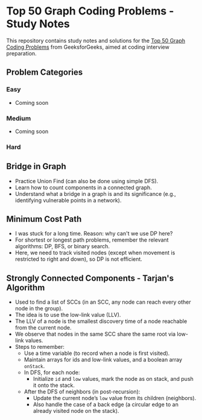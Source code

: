 # Top 50 Graph Coding Problems - Study Notes

This repository contains study notes and solutions for the [Top 50 Graph Coding Problems](https://www.geeksforgeeks.org/dsa/top-50-graph-coding-problems-for-interviews/) from GeeksforGeeks, aimed at coding interview preparation.

## Problem Categories

### Easy
- Coming soon

### Medium
- Coming soon

### Hard

## Bridge in Graph

- Practice Union Find (can also be done using simple DFS).
- Learn how to count components in a connected graph.
- Understand what a bridge in a graph is and its significance (e.g., identifying vulnerable points in a network).

## Minimum Cost Path

- I was stuck for a long time. Reason: why can't we use DP here?
- For shortest or longest path problems, remember the relevant algorithms: DP, BFS, or binary search.
- Here, we need to track visited nodes (except when movement is restricted to right and down), so DP is not efficient.

## Strongly Connected Components - Tarjan's Algorithm

- Used to find a list of SCCs (in an SCC, any node can reach every other node in the group).
- The idea is to use the low-link value (LLV).
- The LLV of a node is the smallest discovery time of a node reachable from the current node.
- We observe that nodes in the same SCC share the same root via low-link values.
- Steps to remember:
  - Use a time variable (to record when a node is first visited).
  - Maintain arrays for ids and low-link values, and a boolean array `onStack`.
  - In DFS, for each node:
    - Initialize `id` and `low` values, mark the node as on stack, and push it onto the stack.
  - After the DFS of neighbors (in post-recursion):
    - Update the current node’s `low` value from its children (neighbors).
    - Also handle the case of a back edge (a circular edge to an already visited node on the stack).
